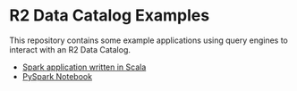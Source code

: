 # R2 Data Catalog Examples

This repository contains some example applications using query engines to interact with an R2 Data Catalog.

- [Spark application written in Scala](./spark-scala)
- [PySpark Notebook](./pyspark-notebook/)

